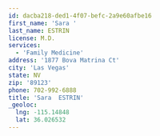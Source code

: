 ```yaml
---
id: dacba218-ded1-4f07-befc-2a9e60afbe16
first_name: 'Sara '
last_name: ESTRIN
license: M.D.
services:
  - 'Family Medicine'
address: '1877 Bova Matrina Ct'
city: 'Las Vegas'
state: NV
zip: '89123'
phone: 702-992-6888
title: 'Sara  ESTRIN'
_geoloc:
  lng: -115.14848
  lat: 36.026532
---
```

